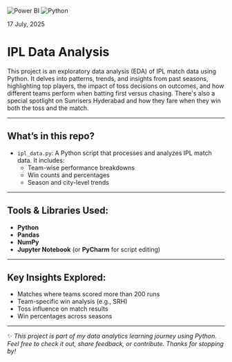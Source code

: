 ![Power BI](https://img.shields.io/badge/Tool-Power%20BI-yellow) ![Python](https://img.shields.io/badge/Language-Python-blue)

17 July, 2025

# IPL Data Analysis 
This project is an exploratory data analysis (EDA) of IPL match data using Python. It delves into patterns, trends, and insights from past seasons, highlighting top players, the impact of toss decisions on outcomes, and how different teams perform when batting first versus chasing. There's also a special spotlight on Sunrisers Hyderabad and how they fare when they win both the toss and the match.

---

## What’s in this repo?
- `ipl_data.py`: A Python script that processes and analyzes IPL match data. It includes:
  - Team-wise performance breakdowns
  - Win counts and percentages
  - Season and city-level trends

---

## Tools & Libraries Used:
- **Python**
- **Pandas**
- **NumPy**
- **Jupyter Notebook** (or **PyCharm** for script editing)

---

## Key Insights Explored:
- Matches where teams scored more than 200 runs
- Team-specific win analysis (e.g., SRH)
- Toss influence on match results
- Win percentages across seasons

---

✨ *This project is part of my data analytics learning journey using Python. Feel free to check it out, share feedback, or contribute. Thanks for stopping by!*
